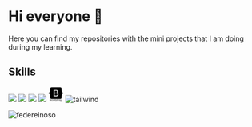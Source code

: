 # Hi everyone 👋

Here you can find my repositories with the mini projects that I am doing during my learning. 




## Skills

<img src="https://cdn-icons-png.flaticon.com/512/174/174854.png" width="30"> <img src="https://cdn-icons-png.flaticon.com/512/732/732190.png" width="30"> <img src="https://cdn.icon-icons.com/icons2/2108/PNG/512/javascript_icon_130900.png" width="30"> <img src="https://cdn.icon-icons.com/icons2/2415/PNG/512/react_original_logo_icon_146374.png" width="30"> <img src="https://raw.githubusercontent.com/devicons/devicon/master/icons/bootstrap/bootstrap-plain-wordmark.svg" alt="bootstrap" width="30" height="30"/> <img src="https://www.vectorlogo.zone/logos/tailwindcss/tailwindcss-icon.svg" alt="tailwind" width="30" height="30"/>

<p><img align="left" src="https://github-readme-stats-ruby-one.vercel.app/api/top-langs?username=federeinoso@count_private=true&text_color=c9d1d9&show_icons=true&locale=en&layout=compact&title_color=c9d1d9&bg_color=0d1117&border_color=343941" alt="federeinoso" /></p>

